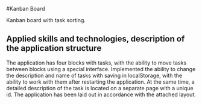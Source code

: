 #Kanban Board

Kanban board with task sorting.

## Applied skills and technologies, description of the application structure

The application has four blocks with tasks, with the ability to move tasks between blocks using a special interface.
Implemented the ability to change the description and name of tasks with saving in localStorage, with the ability to work with them after restarting the application.
At the same time, a detailed description of the task is located on a separate page with a unique id.
The application has been laid out in accordance with the attached layout.
